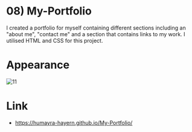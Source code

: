 # 08) My-Portfolio
I created a portfolio for myself containing different sections including an "about me", "contact me" and a section that contains links to my work. I utilised HTML and CSS for this project.

# Appearance
![11](https://user-images.githubusercontent.com/95111780/177648798-e22bfcea-7085-4b62-8240-738eaefe9e91.PNG)

# Link
* https://humayra-hayern.github.io/My-Portfolio/

